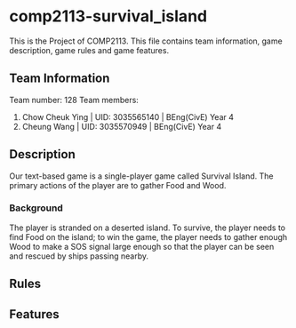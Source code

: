 # comp2113-survival_island
This is the Project of COMP2113. This file contains team information, game description, game rules and game features. 

## Team Information
Team number: 128
Team members:
1. Chow Cheuk Ying | UID: 3035565140  | BEng(CivE) Year 4
2. Cheung Wang     | UID: 3035570949  | BEng(CivE) Year 4

## Description
Our text-based game is a single-player game called Survival Island. The primary actions of the player are to gather Food and Wood. 

### Background 
The player is stranded on a deserted island. To survive, the player needs to find Food on the island; to win the game, the player needs to gather enough Wood to make a SOS signal large enough so that the player can be seen and rescued by ships passing nearby. 


## Rules


## Features
